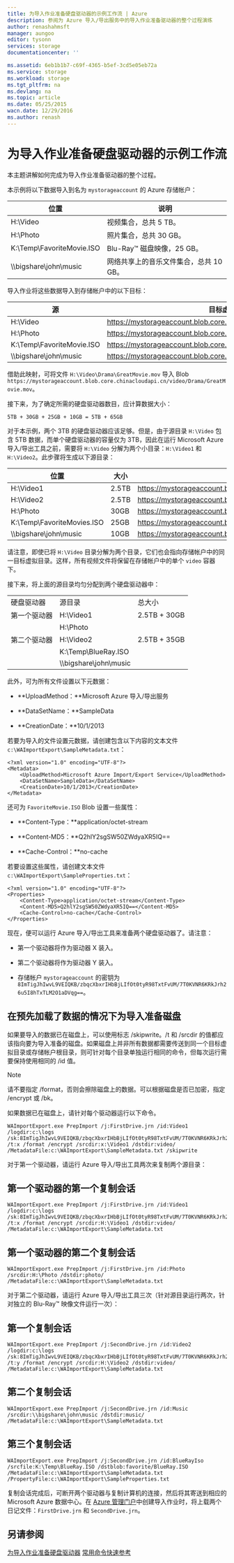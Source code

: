 ```yaml
---
title: 为导入作业准备硬盘驱动器的示例工作流 | Azure
description: 参阅为 Azure 导入/导出服务中的导入作业准备驱动器的整个过程演练
author: renashahmsft
manager: aungoo
editor: tysonn
services: storage
documentationcenter: ''

ms.assetid: 6eb1b1b7-c69f-4365-b5ef-3cd5e05eb72a
ms.service: storage
ms.workload: storage
ms.tgt_pltfrm: na
ms.devlang: na
ms.topic: article
ms.date: 05/25/2015
wacn.date: 12/29/2016
ms.author: renash
---
```


# 为导入作业准备硬盘驱动器的示例工作流
本主题讲解如何完成为导入作业准备驱动器的整个过程。

本示例将以下数据导入到名为 `mystorageaccount` 的 Azure 存储帐户：

|位置|说明|  
|--------------|-----------------|  
|H:\\Video|视频集合，总共 5 TB。|  
|H:\\Photo|照片集合，总共 30 GB。|  
|K:\\Temp\\FavoriteMovie.ISO|Blu-Ray™ 磁盘映像，25 GB。|  
|\\\bigshare\\john\\music|网络共享上的音乐文件集合，总共 10 GB。|  

导入作业将这些数据导入到存储帐户中的以下目标：

|源|目标虚拟目录或 Blob|  
|------------|-------------------------------------------|  
|H:\\Video|https://mystorageaccount.blob.core.chinacloudapi.cn/video|
|H:\\Photo|https://mystorageaccount.blob.core.chinacloudapi.cn/photo|
|K:\\Temp\\FavoriteMovie.ISO|https://mystorageaccount.blob.core.chinacloudapi.cn/favorite/FavoriteMovies.ISO|
|\\\bigshare\\john\\music|https://mystorageaccount.blob.core.chinacloudapi.cn/music|  

借助此映射，可将文件 `H:\Video\Drama\GreatMovie.mov` 导入 Blob `https://mystorageaccount.blob.core.chinacloudapi.cn/video/Drama/GreatMovie.mov`。

接下来，为了确定所需的硬盘驱动器数目，应计算数据大小：

`5TB + 30GB + 25GB + 10GB = 5TB + 65GB`  

对于本示例，两个 3TB 的硬盘驱动器应该足够。但是，由于源目录 `H:\Video` 包含 5TB 数据，而单个硬盘驱动器的容量仅为 3TB，因此在运行 Microsoft Azure 导入/导出工具之前，需要将 `H:\Video` 分解为两个小目录：`H:\Video1` 和 `H:\Video2`。此步骤将生成以下源目录：

|位置|大小|目标虚拟目录或 Blob|  
|--------------|----------|-------------------------------------------|  
|H:\\Video1|2\.5TB|https://mystorageaccount.blob.core.chinacloudapi.cn/video|
|H:\\Video2|2\.5TB|https://mystorageaccount.blob.core.chinacloudapi.cn/video|
|H:\\Photo|30GB|https://mystorageaccount.blob.core.chinacloudapi.cn/photo|
|K:\\Temp\\FavoriteMovies.ISO|25GB|https://mystorageaccount.blob.core.chinacloudapi.cn/favorite/FavoriteMovies.ISO|
|\\\bigshare\\john\\music|10GB|https://mystorageaccount.blob.core.chinacloudapi.cn/music|  

 请注意，即使已将 `H:\Video` 目录分解为两个目录，它们也会指向存储帐户中的同一目标虚拟目录。这样，所有视频文件将保留在存储帐户中的单个 `video` 容器下。

 接下来，将上面的源目录均匀分配到两个硬盘驱动器中：

||||  
|-|-|-|  
|硬盘驱动器|源目录|总大小|  
|第一个驱动器|H:\\Video1|2\.5TB + 30GB|  
||H:\\Photo||  
|第二个驱动器|H:\\Video2|2\.5TB + 35GB|  
||K:\\Temp\\BlueRay.ISO||  
||\\\bigshare\\john\\music||  

此外，可为所有文件设置以下元数据：

-   **UploadMethod：**Microsoft Azure 导入/导出服务

-   **DataSetName：**SampleData

-   **CreationDate：**10/1/2013

若要为导入的文件设置元数据，请创建包含以下内容的文本文件 `c:\WAImportExport\SampleMetadata.txt`：

```
<?xml version="1.0" encoding="UTF-8"?>  
<Metadata>  
    <UploadMethod>Microsoft Azure Import/Export Service</UploadMethod>  
    <DataSetName>SampleData</DataSetName>  
    <CreationDate>10/1/2013</CreationDate>  
</Metadata>  
```

还可为 `FavoriteMovie.ISO` Blob 设置一些属性：

-   **Content-Type：**application/octet-stream

-   **Content-MD5：**Q2hlY2sgSW50ZWdyaXR5IQ==

-   **Cache-Control：**no-cache

若要设置这些属性，请创建文本文件 `c:\WAImportExport\SampleProperties.txt`：

```
<?xml version="1.0" encoding="UTF-8"?>  
<Properties>  
    <Content-Type>application/octet-stream</Content-Type>  
    <Content-MD5>Q2hlY2sgSW50ZWdyaXR5IQ==</Content-MD5>  
    <Cache-Control>no-cache</Cache-Control>  
</Properties>  
```

现在，便可以运行 Azure 导入/导出工具来准备两个硬盘驱动器了。请注意：

-   第一个驱动器将作为驱动器 X 装入。

-   第二个驱动器将作为驱动器 Y 装入。

-   存储帐户 `mystorageaccount` 的密钥为 `8ImTigJhIwvL9VEIQKB/zbqcXbxrIHbBjLIfOt0tyR98TxtFvUM/7T0KVNR6KRkJrh26u5I8hTxTLM2O1aDVqg==`。

## 在预先加载了数据的情况下为导入准备磁盘

 如果要导入的数据已在磁盘上，可以使用标志 /skipwrite。/t 和 /srcdir 的值都应该指向要为导入准备的磁盘。如果磁盘上并非所有数据都需要传送到同一个目标虚拟目录或存储帐户根目录，则可针对每个目录单独运行相同的命令，但每次运行需要保持使用相同的 /id 值。

>[!NOTE]
> 请不要指定 /format，否则会擦除磁盘上的数据。可以根据磁盘是否已加密，指定 /encrypt 或 /bk。

如果数据已在磁盘上，请针对每个驱动器运行以下命令。

```
WAImportExport.exe PrepImport /j:FirstDrive.jrn /id:Video1 /logdir:c:\logs /sk:8ImTigJhIwvL9VEIQKB/zbqcXbxrIHbBjLIfOt0tyR98TxtFvUM/7T0KVNR6KRkJrh26u5I8hTxTLM2O1aDVqg== /t:x /format /encrypt /srcdir:x:\Video1 /dstdir:video/ /MetadataFile:c:\WAImportExport\SampleMetadata.txt /skipwrite
```

对于第一个驱动器，请运行 Azure 导入/导出工具两次来复制两个源目录：

## 第一个驱动器的第一个复制会话  

```
WAImportExport.exe PrepImport /j:FirstDrive.jrn /id:Video1 /logdir:c:\logs /sk:8ImTigJhIwvL9VEIQKB/zbqcXbxrIHbBjLIfOt0tyR98TxtFvUM/7T0KVNR6KRkJrh26u5I8hTxTLM2O1aDVqg== /t:x /format /encrypt /srcdir:H:\Video1 /dstdir:video/ /MetadataFile:c:\WAImportExport\SampleMetadata.txt  
```

## 第一个驱动器的第二个复制会话  

```
WAImportExport.exe PrepImport /j:FirstDrive.jrn /id:Photo /srcdir:H:\Photo /dstdir:photo/ /MetadataFile:c:\WAImportExport\SampleMetadata.txt
```

对于第二个驱动器，请运行 Azure 导入/导出工具三次（针对源目录运行两次，针对独立的 Blu-Ray™ 映像文件运行一次）：

## 第一个复制会话  
```
WAImportExport.exe PrepImport /j:SecondDrive.jrn /id:Video2 /logdir:c:\logs /sk:8ImTigJhIwvL9VEIQKB/zbqcXbxrIHbBjLIfOt0tyR98TxtFvUM/7T0KVNR6KRkJrh26u5I8hTxTLM2O1aDVqg== /t:y /format /encrypt /srcdir:H:\Video2 /dstdir:video/ /MetadataFile:c:\WAImportExport\SampleMetadata.txt  
```

## 第二个复制会话  
```
WAImportExport.exe PrepImport /j:SecondDrive.jrn /id:Music /srcdir:\\bigshare\john\music /dstdir:music/ /MetadataFile:c:\WAImportExport\SampleMetadata.txt  
```

## 第三个复制会话  
```
WAImportExport.exe PrepImport /j:SecondDrive.jrn /id:BlueRayIso /srcfile:K:\Temp\BlueRay.ISO /dstblob:favorite/BlueRay.ISO /MetadataFile:c:\WAImportExport\SampleMetadata.txt /PropertyFile:c:\WAImportExport\SampleProperties.txt  
```

复制会话完成后，可断开两个驱动器与复制计算机的连接，然后将其寄送到相应的 Microsoft Azure 数据中心。在 [Azure 管理门户](https://manage.windowsazure.CN/)中创建导入作业时，将上载两个日记文件：`FirstDrive.jrn` 和 `SecondDrive.jrn`。

## 另请参阅  
[为导入作业准备硬盘驱动器](./storage-import-export-tool-preparing-hard-drives-import-v1.md) [常用命令快速参考](./storage-import-export-tool-quick-reference-v1.md)

<!---HONumber=Mooncake_1226_2016-->